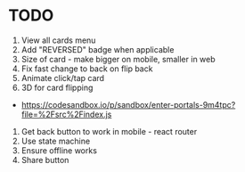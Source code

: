 # TODO

1. View all cards menu
1. Add "REVERSED" badge when applicable
1. Size of card - make bigger on mobile, smaller in web
1. Fix fast change to back on flip back
1. Animate click/tap card
1. 3D for card flipping
  - https://codesandbox.io/p/sandbox/enter-portals-9m4tpc?file=%2Fsrc%2Findex.js
1. Get back button to work in mobile - react router
1. Use state machine
1. Ensure offline works
1. Share button